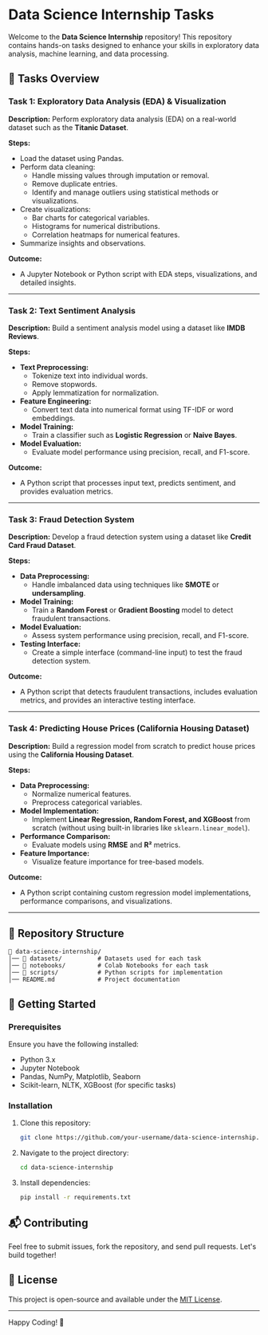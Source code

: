 # Data Science Internship Tasks

Welcome to the **Data Science Internship** repository! This repository contains hands-on tasks designed to enhance your skills in exploratory data analysis, machine learning, and data processing.

## 📌 Tasks Overview

### Task 1: Exploratory Data Analysis (EDA) & Visualization
**Description:**
Perform exploratory data analysis (EDA) on a real-world dataset such as the **Titanic Dataset**.

**Steps:**
- Load the dataset using Pandas.
- Perform data cleaning:
  - Handle missing values through imputation or removal.
  - Remove duplicate entries.
  - Identify and manage outliers using statistical methods or visualizations.
- Create visualizations:
  - Bar charts for categorical variables.
  - Histograms for numerical distributions.
  - Correlation heatmaps for numerical features.
- Summarize insights and observations.

**Outcome:**
- A Jupyter Notebook or Python script with EDA steps, visualizations, and detailed insights.

---

### Task 2: Text Sentiment Analysis
**Description:**
Build a sentiment analysis model using a dataset like **IMDB Reviews**.

**Steps:**
- **Text Preprocessing:**
  - Tokenize text into individual words.
  - Remove stopwords.
  - Apply lemmatization for normalization.
- **Feature Engineering:**
  - Convert text data into numerical format using TF-IDF or word embeddings.
- **Model Training:**
  - Train a classifier such as **Logistic Regression** or **Naive Bayes**.
- **Model Evaluation:**
  - Evaluate model performance using precision, recall, and F1-score.

**Outcome:**
- A Python script that processes input text, predicts sentiment, and provides evaluation metrics.

---

### Task 3: Fraud Detection System
**Description:**
Develop a fraud detection system using a dataset like **Credit Card Fraud Dataset**.

**Steps:**
- **Data Preprocessing:**
  - Handle imbalanced data using techniques like **SMOTE** or **undersampling**.
- **Model Training:**
  - Train a **Random Forest** or **Gradient Boosting** model to detect fraudulent transactions.
- **Model Evaluation:**
  - Assess system performance using precision, recall, and F1-score.
- **Testing Interface:**
  - Create a simple interface (command-line input) to test the fraud detection system.

**Outcome:**
- A Python script that detects fraudulent transactions, includes evaluation metrics, and provides an interactive testing interface.

---

### Task 4: Predicting House Prices (California Housing Dataset)
**Description:**
Build a regression model from scratch to predict house prices using the **California Housing Dataset**.

**Steps:**
- **Data Preprocessing:**
  - Normalize numerical features.
  - Preprocess categorical variables.
- **Model Implementation:**
  - Implement **Linear Regression, Random Forest, and XGBoost** from scratch (without using built-in libraries like `sklearn.linear_model`).
- **Performance Comparison:**
  - Evaluate models using **RMSE** and **R²** metrics.
- **Feature Importance:**
  - Visualize feature importance for tree-based models.

**Outcome:**
- A Python script containing custom regression model implementations, performance comparisons, and visualizations.

---

## 📂 Repository Structure
```
📁 data-science-internship/
│── 📂 datasets/          # Datasets used for each task
│── 📂 notebooks/         # Colab Notebooks for each task
│── 📂 scripts/           # Python scripts for implementation
│── README.md            # Project documentation
```

## 🚀 Getting Started
### Prerequisites
Ensure you have the following installed:
- Python 3.x
- Jupyter Notebook
- Pandas, NumPy, Matplotlib, Seaborn
- Scikit-learn, NLTK, XGBoost (for specific tasks)

### Installation
1. Clone this repository:
   ```sh
   git clone https://github.com/your-username/data-science-internship.git
   ```
2. Navigate to the project directory:
   ```sh
   cd data-science-internship
   ```
3. Install dependencies:
   ```sh
   pip install -r requirements.txt
   ```

## 📬 Contributing
Feel free to submit issues, fork the repository, and send pull requests. Let's build together!

## 📝 License
This project is open-source and available under the [MIT License](LICENSE).

---

Happy Coding! 🚀
